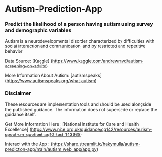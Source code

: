 # Autism-Prediction-App

### Predict the likelihood of a person having autism using survey and demographic variables

Autism is a neurodevelopmental disorder characterized by difficulties with social interaction and communication, and by restricted and repetitive behavior

Data Source: [Kaggle] (https://www.kaggle.com/andrewmvd/autism-screening-on-adults)

More Information About Autism: [autismspeaks] (https://www.autismspeaks.org/what-autism)

### Disclaimer

These resources are implementation tools and should be used alongside the published guidance. The information does not supersede or replace the guidance itself.

Get More Information Here : [National Institute for Care and Health Excellence] (https://www.nice.org.uk/guidance/cg142/resources/autism-spectrum-quotient-aq10-test-143968)

Interact with the App : (https://share.streamlit.io/hakymulla/autism-prediction-app/main/autism_web_app/app.py)
